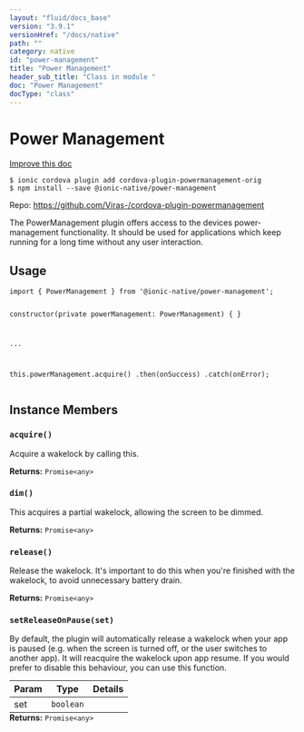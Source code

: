 ```yaml
---
layout: "fluid/docs_base"
version: "3.9.1"
versionHref: "/docs/native"
path: ""
category: native
id: "power-management"
title: "Power Management"
header_sub_title: "Class in module "
doc: "Power Management"
docType: "class"
---
```


<h1 class="api-title">Power Management</h1>

<a class="improve-v2-docs" href="http://github.com/driftyco/ionic-native/edit/master/src/@ionic-native/plugins/power-management/index.ts#L1">
  Improve this doc
</a>






<pre><code class="nohighlight">$ ionic cordova plugin add cordova-plugin-powermanagement-orig
$ npm install --save @ionic-native/power-management
</code></pre>
<p>Repo:
  <a href="https://github.com/Viras-/cordova-plugin-powermanagement">
    https://github.com/Viras-/cordova-plugin-powermanagement
  </a>
</p>


<p>The PowerManagement plugin offers access to the devices power-management functionality.
It should be used for applications which keep running for a long time without any user interaction.</p>









<h2>Usage</h2>
<pre><code class="lang-typescript">import { PowerManagement } from &#39;@ionic-native/power-management&#39;;

constructor(private powerManagement: PowerManagement) { }

...

this.powerManagement.acquire()
  .then(onSuccess)
  .catch(onError);
</code></pre>








<h2>Instance Members</h2>
<h3><a class="anchor" name="acquire" href="#acquire"></a><code>acquire()</code></h3>


Acquire a wakelock by calling this.


<div class="return-value" markdown="1">
  <i class="icon ion-arrow-return-left"></i>
  <b>Returns:</b> <code>Promise&lt;any&gt;</code> 
</div><h3><a class="anchor" name="dim" href="#dim"></a><code>dim()</code></h3>


This acquires a partial wakelock, allowing the screen to be dimmed.


<div class="return-value" markdown="1">
  <i class="icon ion-arrow-return-left"></i>
  <b>Returns:</b> <code>Promise&lt;any&gt;</code> 
</div><h3><a class="anchor" name="release" href="#release"></a><code>release()</code></h3>


Release the wakelock. It's important to do this when you're finished with the wakelock, to avoid unnecessary battery drain.


<div class="return-value" markdown="1">
  <i class="icon ion-arrow-return-left"></i>
  <b>Returns:</b> <code>Promise&lt;any&gt;</code> 
</div><h3><a class="anchor" name="setReleaseOnPause" href="#setReleaseOnPause"></a><code>setReleaseOnPause(set)</code></h3>


By default, the plugin will automatically release a wakelock when your app is paused (e.g. when the screen is turned off, or the user switches to another app).
It will reacquire the wakelock upon app resume. If you would prefer to disable this behaviour, you can use this function.
<table class="table param-table" style="margin:0;">
  <thead>
  <tr>
    <th>Param</th>
    <th>Type</th>
    <th>Details</th>
  </tr>
  </thead>
  <tbody>
  <tr>
    <td>
      set</td>
    <td>
      <code>boolean</code>
    </td>
    <td>
      </td>
  </tr>
  </tbody>
</table>

<div class="return-value" markdown="1">
  <i class="icon ion-arrow-return-left"></i>
  <b>Returns:</b> <code>Promise&lt;any&gt;</code> 
</div>





